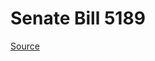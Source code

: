 # Senate Bill 5189

[Source](http://lawfilesext.leg.wa.gov/biennium/2021-22/Xml/Bills/Senate%20Bills/5189.xml)